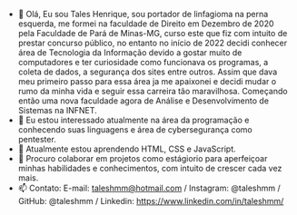 - 👋 Olá, Eu sou Tales Henrique, sou portador de linfagioma na perna esquerda, me formei na faculdade de Direito em Dezembro de 2020 pela Faculdade de Pará de Minas-MG, curso este que fiz com intuito de prestar concurso público, no entanto no início de 2022 decidi conhecer área de Tecnologia da Informação devido a gostar muito de computadores e ter curiosidade como funcionava os programas, a coleta de dados, a segurança dos sites entre outros. Assim que dava meu primeiro passo para essa área ja me apaixonei e decidi mudar o rumo da minha vida e seguir essa carreira tão maravilhosa. Começando então uma nova faculdade agora de Análise e Desenvolvimento de Sistemas na INFNET. 
- 👀 Eu estou interessado atualmente na área da programação e conhecendo suas linguagens e área de cybersegurança como pentester.
- 🌱 Atualmente estou aprendendo HTML, CSS e JavaScript.
- 💞️ Procuro colaborar em projetos como estágiorio para aperfeiçoar minhas habilidades e conhecimentos, com intuito de crescer cada vez mais.
- 📫 Contato: E-mail: taleshmm@hotmail.com / Instagram: @taleshmm / GitHub: @taleshmm / Linkedin: https://www.linkedin.com/in/taleshmm/

<!---
taleshmm/taleshmm is a ✨ special ✨ repository because its `README.md` (this file) appears on your GitHub profile.
You can click the Preview link to take a look at your changes.
--->
